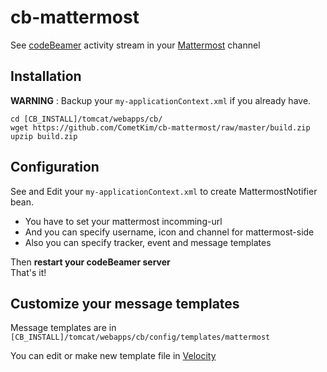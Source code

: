 # cb-mattermost
See [codeBeamer](https://codebeamer.com/cb/project/CB) activity stream in your [Mattermost](https://www.mattermost.org/) channel

## Installation
__WARNING__ : Backup your `my-applicationContext.xml` if you already have. 
```
cd [CB_INSTALL]/tomcat/webapps/cb/
wget https://github.com/CometKim/cb-mattermost/raw/master/build.zip
upzip build.zip
```

## Configuration
See and Edit your `my-applicationContext.xml` to create MattermostNotifier bean.

* You have to set your mattermost incomming-url
* And you can specify username, icon and channel for mattermost-side
* Also you can specify tracker, event and message templates

Then __restart your codeBeamer server__  
That's it!


## Customize your message templates
Message templates are in `[CB_INSTALL]/tomcat/webapps/cb/config/templates/mattermost`

You can edit or make new template file in [Velocity](http://velocity.apache.org/engine/1.7/vtl-reference.html)
